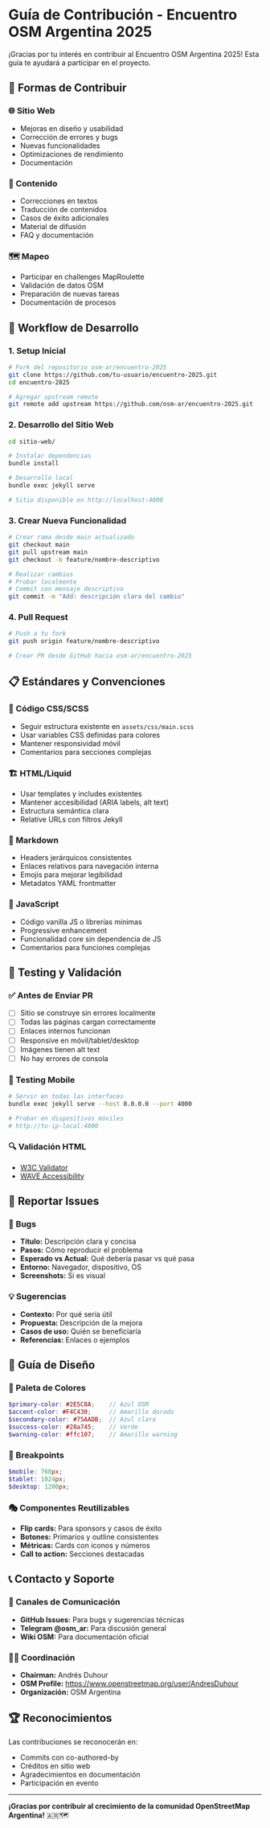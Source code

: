 # Guía de Contribución - Encuentro OSM Argentina 2025

¡Gracias por tu interés en contribuir al Encuentro OSM Argentina 2025! Esta guía te ayudará a participar en el proyecto.

## 🎯 Formas de Contribuir

### 🌐 Sitio Web
- Mejoras en diseño y usabilidad
- Corrección de errores y bugs
- Nuevas funcionalidades
- Optimizaciones de rendimiento
- Documentación

### 📝 Contenido
- Correcciones en textos
- Traducción de contenidos
- Casos de éxito adicionales
- Material de difusión
- FAQ y documentación

### 🗺️ Mapeo
- Participar en challenges MapRoulette
- Validación de datos OSM
- Preparación de nuevas tareas
- Documentación de procesos

## 🔄 Workflow de Desarrollo

### 1. Setup Inicial
```bash
# Fork del repositorio osm-ar/encuentro-2025
git clone https://github.com/tu-usuario/encuentro-2025.git
cd encuentro-2025

# Agregar upstream remote
git remote add upstream https://github.com/osm-ar/encuentro-2025.git
```

### 2. Desarrollo del Sitio Web
```bash
cd sitio-web/

# Instalar dependencias
bundle install

# Desarrollo local
bundle exec jekyll serve

# Sitio disponible en http://localhost:4000
```

### 3. Crear Nueva Funcionalidad
```bash
# Crear rama desde main actualizado
git checkout main
git pull upstream main
git checkout -b feature/nombre-descriptivo

# Realizar cambios
# Probar localmente
# Commit con mensaje descriptivo
git commit -m "Add: descripción clara del cambio"
```

### 4. Pull Request
```bash
# Push a tu fork
git push origin feature/nombre-descriptivo

# Crear PR desde GitHub hacia osm-ar/encuentro-2025
```

## 📋 Estándares y Convenciones

### 🎨 Código CSS/SCSS
- Seguir estructura existente en `assets/css/main.scss`
- Usar variables CSS definidas para colores
- Mantener responsividad móvil
- Comentarios para secciones complejas

### 🏗️ HTML/Liquid
- Usar templates y includes existentes
- Mantener accesibilidad (ARIA labels, alt text)
- Estructura semántica clara
- Relative URLs con filtros Jekyll

### 📝 Markdown
- Headers jerárquicos consistentes
- Enlaces relativos para navegación interna
- Emojis para mejorar legibilidad
- Metadatos YAML frontmatter

### 🎯 JavaScript
- Código vanilla JS o librerías mínimas
- Progressive enhancement
- Funcionalidad core sin dependencia de JS
- Comentarios para funciones complejas

## 🧪 Testing y Validación

### ✅ Antes de Enviar PR
- [ ] Sitio se construye sin errores localmente
- [ ] Todas las páginas cargan correctamente
- [ ] Enlaces internos funcionan
- [ ] Responsive en móvil/tablet/desktop
- [ ] Imágenes tienen alt text
- [ ] No hay errores de consola

### 📱 Testing Mobile
```bash
# Servir en todas las interfaces
bundle exec jekyll serve --host 0.0.0.0 --port 4000

# Probar en dispositivos móviles
# http://tu-ip-local:4000
```

### 🔍 Validación HTML
- [W3C Validator](https://validator.w3.org/)
- [WAVE Accessibility](https://wave.webaim.org/)

## 🐛 Reportar Issues

### 🚨 Bugs
- **Título:** Descripción clara y concisa
- **Pasos:** Cómo reproducir el problema
- **Esperado vs Actual:** Qué debería pasar vs qué pasa
- **Entorno:** Navegador, dispositivo, OS
- **Screenshots:** Si es visual

### 💡 Sugerencias
- **Contexto:** Por qué sería útil
- **Propuesta:** Descripción de la mejora
- **Casos de uso:** Quién se beneficiaría
- **Referencias:** Enlaces o ejemplos

## 🎨 Guía de Diseño

### 🎨 Paleta de Colores
```scss
$primary-color: #2E5C8A;    // Azul OSM
$accent-color: #F4C430;     // Amarillo dorado
$secondary-color: #75AADB;  // Azul claro
$success-color: #28a745;    // Verde
$warning-color: #ffc107;    // Amarillo warning
```

### 📱 Breakpoints
```scss
$mobile: 768px;
$tablet: 1024px;
$desktop: 1200px;
```

### 🎭 Componentes Reutilizables
- **Flip cards:** Para sponsors y casos de éxito
- **Botones:** Primarios y outline consistentes
- **Métricas:** Cards con iconos y números
- **Call to action:** Secciones destacadas

## 📞 Contacto y Soporte

### 💬 Canales de Comunicación
- **GitHub Issues:** Para bugs y sugerencias técnicas
- **Telegram @osm_ar:** Para discusión general
- **Wiki OSM:** Para documentación oficial

### 👨‍💼 Coordinación
- **Chairman:** Andrés Duhour
- **OSM Profile:** https://www.openstreetmap.org/user/AndresDuhour
- **Organización:** OSM Argentina

## 🏆 Reconocimientos

Las contribuciones se reconocerán en:
- Commits con co-authored-by
- Créditos en sitio web
- Agradecimientos en documentación
- Participación en evento

---

**¡Gracias por contribuir al crecimiento de la comunidad OpenStreetMap Argentina!** 🇦🇷🗺️